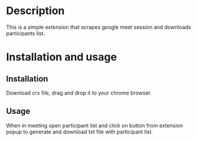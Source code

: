 # Description

This is a simple extension that scrapes google meet session and downloads participants list.

# Installation and usage

## Installation

Download crx file, drag and drop it to your chrome browser.

## Usage

When in meeting open participant list and click on button from extension popup to generate and download txt file with participant list.

